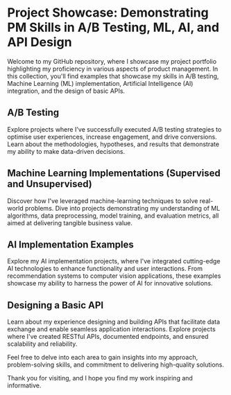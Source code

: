 # Project Showcase: Demonstrating PM Skills in A/B Testing, ML, AI, and API Design

Welcome to my GitHub repository, where I showcase my project portfolio highlighting my proficiency in various aspects of product management. In this collection, you'll find examples that showcase my skills in A/B testing, Machine Learning (ML) implementation, Artificial Intelligence (AI) integration, and the design of basic APIs.

## A/B Testing

Explore projects where I've successfully executed A/B testing strategies to optimise user experiences, increase engagement, and drive conversions. Learn about the methodologies, hypotheses, and results that demonstrate my ability to make data-driven decisions.

## Machine Learning Implementations (Supervised and Unsupervised)

Discover how I've leveraged machine-learning techniques to solve real-world problems. Dive into projects demonstrating my understanding of ML algorithms, data preprocessing, model training, and evaluation metrics, all aimed at delivering tangible business value.

## AI Implementation Examples

Explore my AI implementation projects, where I've integrated cutting-edge AI technologies to enhance functionality and user interactions. From recommendation systems to computer vision applications, these examples showcase my ability to harness the power of AI for innovative solutions.

## Designing a Basic API

Learn about my experience designing and building APIs that facilitate data exchange and enable seamless application interactions. Explore projects where I've created RESTful APIs, documented endpoints, and ensured scalability and reliability.

Feel free to delve into each area to gain insights into my approach, problem-solving skills, and commitment to delivering high-quality solutions.

Thank you for visiting, and I hope you find my work inspiring and informative.
